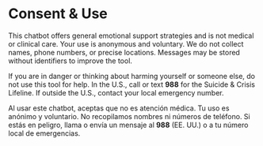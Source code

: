 # Consent & Use

This chatbot offers general emotional support strategies and is not medical or clinical care. Your use is anonymous and voluntary. We do not collect names, phone numbers, or precise locations. Messages may be stored without identifiers to improve the tool.

If you are in danger or thinking about harming yourself or someone else, do not use this tool for help. In the U.S., call or text **988** for the Suicide & Crisis Lifeline. If outside the U.S., contact your local emergency number.

Al usar este chatbot, aceptas que no es atención médica. Tu uso es anónimo y voluntario. No recopilamos nombres ni números de teléfono. Si estás en peligro, llama o envía un mensaje al **988** (EE. UU.) o a tu número local de emergencias.
